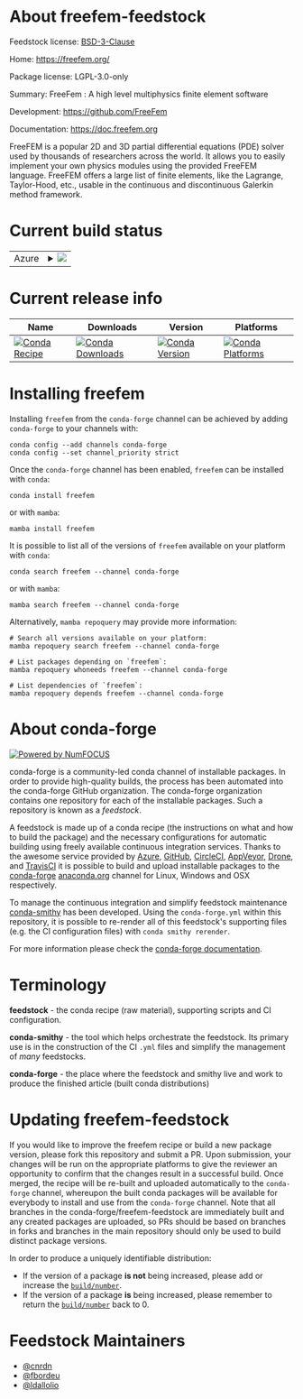 About freefem-feedstock
=======================

Feedstock license: [BSD-3-Clause](https://github.com/conda-forge/freefem-feedstock/blob/main/LICENSE.txt)

Home: https://freefem.org/

Package license: LGPL-3.0-only

Summary: FreeFem : A high level multiphysics finite element software

Development: https://github.com/FreeFem

Documentation: https://doc.freefem.org

FreeFEM is a popular 2D and 3D partial differential equations (PDE) solver used by thousands of researchers across the world. It allows you to easily implement your own physics modules using the provided FreeFEM language. FreeFEM offers a large list of finite elements, like the Lagrange, Taylor-Hood, etc., usable in the continuous and discontinuous Galerkin method framework.


Current build status
====================


<table>
    
  <tr>
    <td>Azure</td>
    <td>
      <details>
        <summary>
          <a href="https://dev.azure.com/conda-forge/feedstock-builds/_build/latest?definitionId=17061&branchName=main">
            <img src="https://dev.azure.com/conda-forge/feedstock-builds/_apis/build/status/freefem-feedstock?branchName=main">
          </a>
        </summary>
        <table>
          <thead><tr><th>Variant</th><th>Status</th></tr></thead>
          <tbody><tr>
              <td>linux_64_hdf51.14.3mpimpich</td>
              <td>
                <a href="https://dev.azure.com/conda-forge/feedstock-builds/_build/latest?definitionId=17061&branchName=main">
                  <img src="https://dev.azure.com/conda-forge/feedstock-builds/_apis/build/status/freefem-feedstock?branchName=main&jobName=linux&configuration=linux%20linux_64_hdf51.14.3mpimpich" alt="variant">
                </a>
              </td>
            </tr><tr>
              <td>linux_64_hdf51.14.3mpinompi</td>
              <td>
                <a href="https://dev.azure.com/conda-forge/feedstock-builds/_build/latest?definitionId=17061&branchName=main">
                  <img src="https://dev.azure.com/conda-forge/feedstock-builds/_apis/build/status/freefem-feedstock?branchName=main&jobName=linux&configuration=linux%20linux_64_hdf51.14.3mpinompi" alt="variant">
                </a>
              </td>
            </tr><tr>
              <td>linux_64_hdf51.14.3mpiopenmpi</td>
              <td>
                <a href="https://dev.azure.com/conda-forge/feedstock-builds/_build/latest?definitionId=17061&branchName=main">
                  <img src="https://dev.azure.com/conda-forge/feedstock-builds/_apis/build/status/freefem-feedstock?branchName=main&jobName=linux&configuration=linux%20linux_64_hdf51.14.3mpiopenmpi" alt="variant">
                </a>
              </td>
            </tr><tr>
              <td>linux_64_hdf51.14.4mpimpich</td>
              <td>
                <a href="https://dev.azure.com/conda-forge/feedstock-builds/_build/latest?definitionId=17061&branchName=main">
                  <img src="https://dev.azure.com/conda-forge/feedstock-builds/_apis/build/status/freefem-feedstock?branchName=main&jobName=linux&configuration=linux%20linux_64_hdf51.14.4mpimpich" alt="variant">
                </a>
              </td>
            </tr><tr>
              <td>linux_64_hdf51.14.4mpinompi</td>
              <td>
                <a href="https://dev.azure.com/conda-forge/feedstock-builds/_build/latest?definitionId=17061&branchName=main">
                  <img src="https://dev.azure.com/conda-forge/feedstock-builds/_apis/build/status/freefem-feedstock?branchName=main&jobName=linux&configuration=linux%20linux_64_hdf51.14.4mpinompi" alt="variant">
                </a>
              </td>
            </tr><tr>
              <td>linux_64_hdf51.14.4mpiopenmpi</td>
              <td>
                <a href="https://dev.azure.com/conda-forge/feedstock-builds/_build/latest?definitionId=17061&branchName=main">
                  <img src="https://dev.azure.com/conda-forge/feedstock-builds/_apis/build/status/freefem-feedstock?branchName=main&jobName=linux&configuration=linux%20linux_64_hdf51.14.4mpiopenmpi" alt="variant">
                </a>
              </td>
            </tr>
          </tbody>
        </table>
      </details>
    </td>
  </tr>
</table>

Current release info
====================

| Name | Downloads | Version | Platforms |
| --- | --- | --- | --- |
| [![Conda Recipe](https://img.shields.io/badge/recipe-freefem-green.svg)](https://anaconda.org/conda-forge/freefem) | [![Conda Downloads](https://img.shields.io/conda/dn/conda-forge/freefem.svg)](https://anaconda.org/conda-forge/freefem) | [![Conda Version](https://img.shields.io/conda/vn/conda-forge/freefem.svg)](https://anaconda.org/conda-forge/freefem) | [![Conda Platforms](https://img.shields.io/conda/pn/conda-forge/freefem.svg)](https://anaconda.org/conda-forge/freefem) |

Installing freefem
==================

Installing `freefem` from the `conda-forge` channel can be achieved by adding `conda-forge` to your channels with:

```
conda config --add channels conda-forge
conda config --set channel_priority strict
```

Once the `conda-forge` channel has been enabled, `freefem` can be installed with `conda`:

```
conda install freefem
```

or with `mamba`:

```
mamba install freefem
```

It is possible to list all of the versions of `freefem` available on your platform with `conda`:

```
conda search freefem --channel conda-forge
```

or with `mamba`:

```
mamba search freefem --channel conda-forge
```

Alternatively, `mamba repoquery` may provide more information:

```
# Search all versions available on your platform:
mamba repoquery search freefem --channel conda-forge

# List packages depending on `freefem`:
mamba repoquery whoneeds freefem --channel conda-forge

# List dependencies of `freefem`:
mamba repoquery depends freefem --channel conda-forge
```


About conda-forge
=================

[![Powered by
NumFOCUS](https://img.shields.io/badge/powered%20by-NumFOCUS-orange.svg?style=flat&colorA=E1523D&colorB=007D8A)](https://numfocus.org)

conda-forge is a community-led conda channel of installable packages.
In order to provide high-quality builds, the process has been automated into the
conda-forge GitHub organization. The conda-forge organization contains one repository
for each of the installable packages. Such a repository is known as a *feedstock*.

A feedstock is made up of a conda recipe (the instructions on what and how to build
the package) and the necessary configurations for automatic building using freely
available continuous integration services. Thanks to the awesome service provided by
[Azure](https://azure.microsoft.com/en-us/services/devops/), [GitHub](https://github.com/),
[CircleCI](https://circleci.com/), [AppVeyor](https://www.appveyor.com/),
[Drone](https://cloud.drone.io/welcome), and [TravisCI](https://travis-ci.com/)
it is possible to build and upload installable packages to the
[conda-forge](https://anaconda.org/conda-forge) [anaconda.org](https://anaconda.org/)
channel for Linux, Windows and OSX respectively.

To manage the continuous integration and simplify feedstock maintenance
[conda-smithy](https://github.com/conda-forge/conda-smithy) has been developed.
Using the ``conda-forge.yml`` within this repository, it is possible to re-render all of
this feedstock's supporting files (e.g. the CI configuration files) with ``conda smithy rerender``.

For more information please check the [conda-forge documentation](https://conda-forge.org/docs/).

Terminology
===========

**feedstock** - the conda recipe (raw material), supporting scripts and CI configuration.

**conda-smithy** - the tool which helps orchestrate the feedstock.
                   Its primary use is in the construction of the CI ``.yml`` files
                   and simplify the management of *many* feedstocks.

**conda-forge** - the place where the feedstock and smithy live and work to
                  produce the finished article (built conda distributions)


Updating freefem-feedstock
==========================

If you would like to improve the freefem recipe or build a new
package version, please fork this repository and submit a PR. Upon submission,
your changes will be run on the appropriate platforms to give the reviewer an
opportunity to confirm that the changes result in a successful build. Once
merged, the recipe will be re-built and uploaded automatically to the
`conda-forge` channel, whereupon the built conda packages will be available for
everybody to install and use from the `conda-forge` channel.
Note that all branches in the conda-forge/freefem-feedstock are
immediately built and any created packages are uploaded, so PRs should be based
on branches in forks and branches in the main repository should only be used to
build distinct package versions.

In order to produce a uniquely identifiable distribution:
 * If the version of a package **is not** being increased, please add or increase
   the [``build/number``](https://docs.conda.io/projects/conda-build/en/latest/resources/define-metadata.html#build-number-and-string).
 * If the version of a package **is** being increased, please remember to return
   the [``build/number``](https://docs.conda.io/projects/conda-build/en/latest/resources/define-metadata.html#build-number-and-string)
   back to 0.

Feedstock Maintainers
=====================

* [@cnrdn](https://github.com/cnrdn/)
* [@fbordeu](https://github.com/fbordeu/)
* [@ldallolio](https://github.com/ldallolio/)

